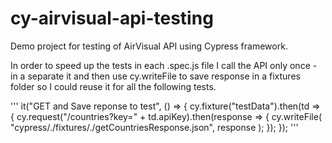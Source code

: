 # cy-airvisual-api-testing
Demo project for testing of AirVisual API using Cypress framework.

In order to speed up the tests in each .spec.js file I call the API only once - in a separate it and then use cy.writeFile to save response in a fixtures folder so I could reuse it for all the following tests.

'''
  it("GET and Save reponse to test", () => {
    cy.fixture("testData").then(td => {
      cy.request("/countries?key=" + td.apiKey).then(response => {
        cy.writeFile(
          "cypress/./fixtures/./getCountriesResponse.json",
          response
        );
      });
    });
'''
